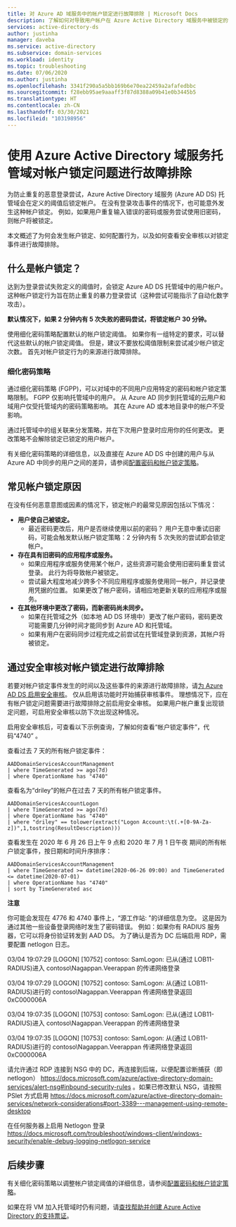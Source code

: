 ```yaml
---
title: 对 Azure AD 域服务中的帐户锁定进行故障排除 | Microsoft Docs
description: 了解如何对导致用户帐户在 Azure Active Directory 域服务中被锁定的常见问题进行故障排除。
services: active-directory-ds
author: justinha
manager: daveba
ms.service: active-directory
ms.subservice: domain-services
ms.workload: identity
ms.topic: troubleshooting
ms.date: 07/06/2020
ms.author: justinha
ms.openlocfilehash: 3341f290a5a5bb169b6e70ea22459a2afafedbbc
ms.sourcegitcommit: f28ebb95ae9aaaff3f87d8388a09b41e0b3445b5
ms.translationtype: HT
ms.contentlocale: zh-CN
ms.lasthandoff: 03/30/2021
ms.locfileid: "103198956"
---
```

# <a name="troubleshoot-account-lockout-problems-with-an-azure-active-directory-domain-services-managed-domain"></a>使用 Azure Active Directory 域服务托管域对帐户锁定问题进行故障排除

为防止重复的恶意登录尝试，Azure Active Directory 域服务 (Azure AD DS) 托管域会在定义的阈值后锁定帐户。 在没有登录攻击事件的情况下，也可能意外发生这种帐户锁定。 例如，如果用户重复输入错误的密码或服务尝试使用旧密码，则帐户将被锁定。

本文概述了为何会发生帐户锁定、如何配置行为，以及如何查看安全审核以对锁定事件进行故障排除。

## <a name="what-is-an-account-lockout"></a>什么是帐户锁定？

达到为登录尝试失败定义的阈值时，会锁定 Azure AD DS 托管域中的用户帐户。 这种帐户锁定行为旨在防止重复的暴力登录尝试（这种尝试可能指示了自动化数字攻击）。

**默认情况下，如果 2 分钟内有 5 次失败的密码尝试，将锁定帐户 30 分钟。**

使用细化密码策略配置默认的帐户锁定阈值。 如果你有一组特定的要求，可以替代这些默认的帐户锁定阈值。 但是，建议不要放松阈值限制来尝试减少帐户锁定次数。 首先对帐户锁定行为的来源进行故障排除。

### <a name="fine-grained-password-policy"></a>细化密码策略

通过细化密码策略 (FGPP)，可以对域中的不同用户应用特定的密码和帐户锁定策略限制。 FGPP 仅影响托管域中的用户。 从 Azure AD 同步到托管域的云用户和域用户仅受托管域内的密码策略影响。 其在 Azure AD 或本地目录中的帐户不受影响。

通过托管域中的组关联来分发策略，并在下次用户登录时应用你的任何更改。 更改策略不会解除锁定已锁定的用户帐户。

有关细化密码策略的详细信息，以及直接在 Azure AD DS 中创建的用户与从 Azure AD 中同步的用户之间的差异，请参阅[配置密码和帐户锁定策略][configure-fgpp]。

## <a name="common-account-lockout-reasons"></a>常见帐户锁定原因

在没有任何恶意意图或因素的情况下，锁定帐户的最常见原因包括以下情况：

* **用户使自己被锁定。**
    * 最近密码更改后，用户是否继续使用以前的密码？ 用户无意中重试旧密码，可能会触发默认帐户锁定策略：2 分钟内有 5 次失败的尝试即会锁定帐户。
* **存在具有旧密码的应用程序或服务。**
    * 如果应用程序或服务使用某个帐户，这些资源可能会使用旧密码重复尝试登录。 此行为将导致帐户被锁定。
    * 尝试最大程度地减少跨多个不同应用程序或服务使用同一帐户，并记录使用凭据的位置。 如果更改了帐户密码，请相应地更新关联的应用程序或服务。
* **在其他环境中更改了密码，而新密码尚未同步。**
    * 如果在托管域之外（如本地 AD DS 环境中）更改了帐户密码，密码更改可能需要几分钟时间才能同步到 Azure AD 和托管域。
    * 如果有用户在密码同步过程完成之前尝试在托管域登录到资源，其帐户将被锁定。

## <a name="troubleshoot-account-lockouts-with-security-audits"></a>通过安全审核对帐户锁定进行故障排除

若要对帐户锁定事件发生的时间以及这些事件的来源进行故障排除，请[为 Azure AD DS 启用安全审核][security-audit-events]。 仅从启用该功能时开始捕获审核事件。 理想情况下，应在有帐户锁定问题需要进行故障排除之前启用安全审核。 如果用户帐户重复出现锁定问题，可启用安全审核以防下次出现这种情况。

启用安全审核后，可查看以下示例查询，了解如何查看“帐户锁定事件”，代码“4740” 。

查看过去 7 天的所有帐户锁定事件：

```Kusto
AADDomainServicesAccountManagement
| where TimeGenerated >= ago(7d)
| where OperationName has "4740"
```

查看名为“driley”的帐户在过去 7 天的所有帐户锁定事件。

```Kusto
AADDomainServicesAccountLogon
| where TimeGenerated >= ago(7d)
| where OperationName has "4740"
| where "driley" == tolower(extract("Logon Account:\t(.+[0-9A-Za-z])",1,tostring(ResultDescription)))
```

查看发生在 2020 年 6 月 26 日上午 9 点和 2020 年 7 月 1 日午夜 期间的所有帐户锁定事件，按日期和时间升序排序：

```Kusto
AADDomainServicesAccountManagement
| where TimeGenerated >= datetime(2020-06-26 09:00) and TimeGenerated <= datetime(2020-07-01)
| where OperationName has "4740"
| sort by TimeGenerated asc
```

**注意**

你可能会发现在 4776 和 4740 事件上，“源工作站: ”的详细信息为空。 这是因为通过其他一些设备登录网络时发生了密码错误。
例如：如果你有 RADIUS 服务器，它可以将身份验证转发到 AAD DS。 为了确认是否为 DC 后端启用 RDP，需要配置 netlogon 日志。

03/04 19:07:29 [LOGON] [10752] contoso: SamLogon: 已从(通过 LOB11-RADIUS)进入 contoso\Nagappan.Veerappan 的传递网络登录 

03/04 19:07:29 [LOGON] [10752] contoso: SamLogon: 从(通过 LOB11-RADIUS)进行的 contoso\Nagappan.Veerappan 传递网络登录返回 0xC000006A

03/04 19:07:35 [LOGON] [10753] contoso: SamLogon: 已从(通过 LOB11-RADIUS)进入 contoso\Nagappan.Veerappan 的传递网络登录 

03/04 19:07:35 [LOGON] [10753] contoso: SamLogon: 从(通过 LOB11-RADIUS)进行的 contoso\Nagappan.Veerappan 传递网络登录返回 0xC000006A

请允许通过 RDP 连接到 NSG 中的 DC，再连接到后端，以便配置诊断捕获（即 netlogon） https://docs.microsoft.com/azure/active-directory-domain-services/alert-nsg#inbound-security-rules 。如果已修改默认 NSG，请按照 PSlet 方式启用 https://docs.microsoft.com/azure/active-directory-domain-services/network-considerations#port-3389---management-using-remote-desktop

在任何服务器上启用 Netlogon 登录 https://docs.microsoft.com/troubleshoot/windows-client/windows-security/enable-debug-logging-netlogon-service

## <a name="next-steps"></a>后续步骤

有关细化密码策略以调整帐户锁定阈值的详细信息，请参阅[配置密码和帐户锁定策略][configure-fgpp]。

如果在将 VM 加入托管域时仍有问题，请[查找帮助并创建 Azure Active Directory 的支持票证][azure-ad-support]。

<!-- INTERNAL LINKS -->
[configure-fgpp]: password-policy.md
[security-audit-events]: security-audit-events.md
[azure-ad-support]: ../active-directory/fundamentals/active-directory-troubleshooting-support-howto.md
